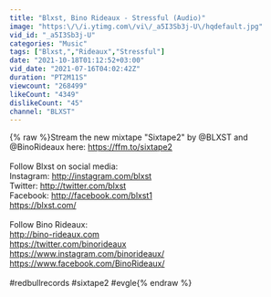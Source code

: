 ```yaml
---
title: "Blxst, Bino Rideaux - Stressful (Audio)"
image: "https:\/\/i.ytimg.com\/vi\/_a5I3Sb3j-U\/hqdefault.jpg"
vid_id: "_a5I3Sb3j-U"
categories: "Music"
tags: ["Blxst,","Rideaux","Stressful"]
date: "2021-10-18T01:12:52+03:00"
vid_date: "2021-07-16T04:02:42Z"
duration: "PT2M11S"
viewcount: "268499"
likeCount: "4349"
dislikeCount: "45"
channel: "BLXST"
---
```

{% raw %}Stream the new mixtape &quot;Sixtape2&quot; by @BLXST and @BinoRideaux here: <a rel="nofollow" target="blank" href="https://ffm.to/sixtape2">https://ffm.to/sixtape2</a><br /><br />Follow Blxst on social media:<br />Instagram: <a rel="nofollow" target="blank" href="http://instagram.com/blxst">http://instagram.com/blxst</a><br />Twitter: <a rel="nofollow" target="blank" href="http://twitter.com/blxst">http://twitter.com/blxst</a><br />Facebook: <a rel="nofollow" target="blank" href="http://facebook.com/blxst1">http://facebook.com/blxst1</a><br /><a rel="nofollow" target="blank" href="https://blxst.com/">https://blxst.com/</a><br /><br />Follow Bino Rideaux:<br /><a rel="nofollow" target="blank" href="http://bino-rideaux.com">http://bino-rideaux.com</a><br /><a rel="nofollow" target="blank" href="https://twitter.com/binorideaux">https://twitter.com/binorideaux</a><br /><a rel="nofollow" target="blank" href="https://www.instagram.com/binorideaux/">https://www.instagram.com/binorideaux/</a><br /><a rel="nofollow" target="blank" href="https://www.facebook.com/BinoRideaux/">https://www.facebook.com/BinoRideaux/</a><br /><br />#redbullrecords #sixtape2 #evgle{% endraw %}
